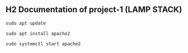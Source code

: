 ## H2 Documentation of project-1 (LAMP STACK)

`sudo apt update`

`sudo apt install apache2`

`sudo systemctl start apache2`